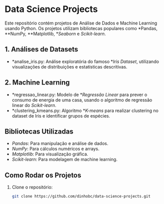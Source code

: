 # Data Science Projects

Este repositório contém projetos de Análise de Dados e Machine Learning usando Python. Os projetos utilizam bibliotecas populares como *Pandas, **NumPy, **Matplotlib, **Seaborn* e *Scikit-learn*.

## 1. Análises de Datasets

- *analise_iris.py: Análise exploratória do famoso **Iris Dataset*, utilizando visualizações de distribuições e estatísticas descritivas.

## 2. Machine Learning

- *regressao_linear.py: Modelo de **Regressão Linear* para prever o consumo de energia de uma casa, usando o algoritmo de regressão linear do *Scikit-learn*.
- *clustering_kmeans.py: Algoritmo **K-means* para realizar clustering no dataset de Iris e identificar grupos de espécies.

## Bibliotecas Utilizadas

- *Pandas*: Para manipulação e análise de dados.
- *NumPy*: Para cálculos numéricos e arrays.
- *Matplotlib*: Para visualização gráfica.
- *Scikit-learn*: Para modelagem de machine learning.

## Como Rodar os Projetos

1. Clone o repositório:
   ```bash
   git clone https://github.com/dinhobc/data-science-projects.git